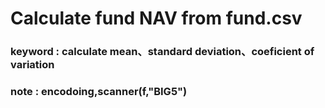 # Calculate fund NAV from fund.csv

### keyword : calculate mean、standard deviation、coeficient of variation
### note : encodoing,scanner(f,"BIG5")
